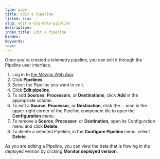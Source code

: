 ```yaml
---
type: page
title: Edit a Pipeline
listed: true
slug: edit-a-log-data-pipeline
description: 
index_title: Edit a Pipeline
hidden: 
keywords: 
tags: 
---
```


Once you're created a telemetry pipeline, you can edit it through the Pipeline user interface.

1. Log in to [the Mezmo Web App](https://app.mezmo.com).
2. Click **Pipelines**.
3. Select the Pipeline you want to edit. 
4. Click **Edit pipeline**.
5. To add **Sources**, **Processors**, or **Destinations**, click **Add** in the appropriate column.
6. To edit a **Source**, **Processor**, or **Destination**, click the ... icon in the upper-right corner of the Pipeline component tile to open the **Configuration** menu.
7. To remove a **Source**, **Processor**, or **Destination**, open its Configuration menu and click **Delete**.
8. To delete a selected Pipeline, in the **Configure Pipeline** menu, select **Delete**.

As you are editing a Pipeline, you can view the data that is flowing in the deployed version by clicking **Monitor deployed version**.